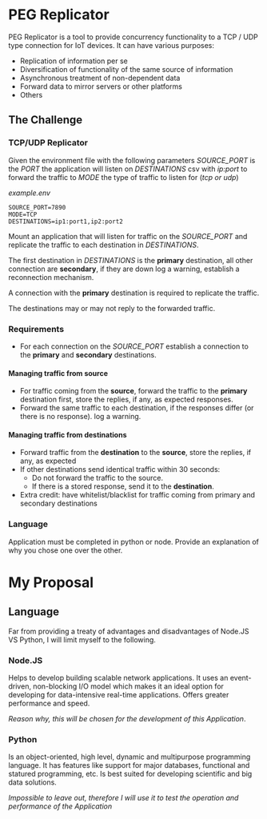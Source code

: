 
# PEG Replicator
PEG Replicator is a tool to provide concurrency functionality to a TCP / UDP type connection for IoT devices. It can have various purposes:
- Replication of information per se
- Diversification of functionality of the same source of information
- Asynchronous treatment of non-dependent data
- Forward data to mirror servers or other platforms
- Others

## The Challenge
### TCP/UDP Replicator 
Given the environment file with the following parameters *SOURCE_PORT* is the *PORT* the application will listen on *DESTINATIONS* csv with *ip:port* to forward the traffic to *MODE* the type of traffic to listen for (*tcp or udp*) 

*example.env*

    SOURCE_PORT=7890 
    MODE=TCP 
    DESTINATIONS=ip1:port1,ip2:port2 

Mount an application that will listen for traffic on the *SOURCE_PORT* and replicate the traffic to each destination in *DESTINATIONS*. 

The first destination in *DESTINATIONS* is the **primary** destination, all other connection are **secondary**, if they are down log a warning, establish a reconnection mechanism. 

A connection with the **primary** destination is required to replicate the traffic. 

The destinations may or may not reply to the forwarded traffic. 
### Requirements 
- For each connection on the *SOURCE_PORT* establish a connection to the **primary** and **secondary** destinations.

#### Managing traffic from source 
- For traffic coming from the **source**, forward the traffic to the **primary** destination first, store the replies, if any, as expected responses. 
- Forward the same traffic to each destination, if the responses differ (or there is no response). log a warning. 
#### Managing traffic from destinations 
-  Forward traffic from the **destination** to the **source**, store the replies, if any, as expected 
- If other destinations send identical traffic within 30 seconds: 
	- Do not forward the traffic to the source. 
	- If there is a stored response, send it to the **destination**.
 - Extra credit: have whitelist/blacklist for traffic coming from primary and secondary destinations
### Language 
Application must be completed in python or node. Provide an explanation of why you chose one over the other.

# My Proposal
## Language 
Far from providing a treaty of advantages and disadvantages of Node.JS VS Python, I will limit myself to the following.
### Node.JS
Helps to develop building scalable network applications. It uses an event-driven, non-blocking I/O model which makes it an ideal option for developing for data-intensive real-time applications. Offers greater performance and speed.

*Reason why, this will be chosen for the development of this Application*.
### Python
Is an object-oriented, high level, dynamic and multipurpose programming language. It has features like support for major databases, functional and statured programming, etc. Is best suited for developing scientific and big data solutions.

*Impossible to leave out, therefore I will use it to test the operation and performance of the Application*
